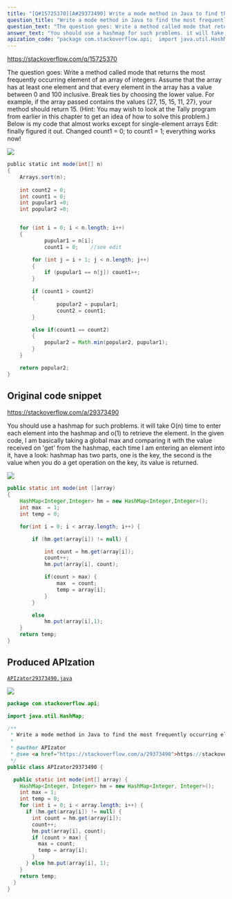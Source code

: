 ```yaml
---
title: "[Q#15725370][A#29373490] Write a mode method in Java to find the most frequently occurring element in an array"
question_title: "Write a mode method in Java to find the most frequently occurring element in an array"
question_text: "The question goes: Write a method called mode that returns the most frequently occurring element of an array of integers. Assume that the array has at least one element and that every element in the array has a value between 0 and 100 inclusive. Break ties by choosing the lower value. For example, if the array passed contains the values {27, 15, 15, 11, 27}, your method should return 15. (Hint: You may wish to look at the Tally program from earlier in this chapter to get an idea of how to solve this problem.) Below is my code that almost works except for single-element arrays Edit: finally figured it out. Changed count1 = 0; to count1 = 1; everything works now!"
answer_text: "You should use a hashmap for such problems. it will take O(n) time to enter each element into the hashmap and o(1) to retrieve the element. In the given code, I am basically taking a global max and comparing it with the value received on 'get' from the hashmap, each time I am entering an element into it, have a look: hashmap has two parts, one is the key, the second is the value when you do a get operation on the key, its value is returned."
apization_code: "package com.stackoverflow.api;  import java.util.HashMap;  /**  * Write a mode method in Java to find the most frequently occurring element in an array  *  * @author APIzator  * @see <a href=\"https://stackoverflow.com/a/29373490\">https://stackoverflow.com/a/29373490</a>  */ public class APIzator29373490 {    public static int mode(int[] array) {     HashMap<Integer, Integer> hm = new HashMap<Integer, Integer>();     int max = 1;     int temp = 0;     for (int i = 0; i < array.length; i++) {       if (hm.get(array[i]) != null) {         int count = hm.get(array[i]);         count++;         hm.put(array[i], count);         if (count > max) {           max = count;           temp = array[i];         }       } else hm.put(array[i], 1);     }     return temp;   } }"
---
```


https://stackoverflow.com/q/15725370

The question goes:
Write a method called mode that returns the most frequently occurring element of an array of integers. Assume that the array has at least one element and that every element in the array has a value between 0 and 100 inclusive. Break ties by choosing the lower value.
For example, if the array passed contains the values {27, 15, 15, 11, 27}, your method should return 15. (Hint: You may wish to look at the Tally program from earlier in this chapter to get an idea of how to solve this problem.)
Below is my code that almost works except for single-element arrays
Edit: finally figured it out. Changed count1 = 0; to count1 = 1; everything works now!


<div class="code-logo"><img src="/stackoverflow.png" /></div>

```java
public static int mode(int[] n)
{
    Arrays.sort(n);
    
    int count2 = 0;
    int count1 = 0;
    int pupular1 =0;
    int popular2 =0;


    for (int i = 0; i < n.length; i++)
    {
            pupular1 = n[i];
            count1 = 0;    //see edit

        for (int j = i + 1; j < n.length; j++)
        {
            if (pupular1 == n[j]) count1++;
        }

        if (count1 > count2)
        {
                popular2 = pupular1;
                count2 = count1;
        }

        else if(count1 == count2)
        {
            popular2 = Math.min(popular2, pupular1);
        }
    }

    return popular2;
}
```


## Original code snippet

https://stackoverflow.com/a/29373490

You should use a hashmap for such problems. it will take O(n) time to enter each element into the hashmap and o(1) to retrieve the element. In the given code, I am basically taking a global max and comparing it with the value received on &#x27;get&#x27; from the hashmap, each time I am entering an element into it, have a look:
hashmap has two parts, one is the key, the second is the value when you do a get operation on the key, its value is returned.

<div class="code-logo"><img src="/stackoverflow.png" /></div>

```java
public static int mode(int []array)
{
    HashMap<Integer,Integer> hm = new HashMap<Integer,Integer>();
    int max  = 1;
    int temp = 0;

    for(int i = 0; i < array.length; i++) {

        if (hm.get(array[i]) != null) {

            int count = hm.get(array[i]);
            count++;
            hm.put(array[i], count);

            if(count > max) {
                max  = count;
                temp = array[i];
            }
        }

        else 
            hm.put(array[i],1);
    }
    return temp;
}
```

## Produced APIzation

[`APIzator29373490.java`](https://github.com/pasqualesalza/apization-temp-data/raw/master/search/APIzator29373490.java)

<div class="code-logo"><img src="/apizator.png" /></div>

```java
package com.stackoverflow.api;

import java.util.HashMap;

/**
 * Write a mode method in Java to find the most frequently occurring element in an array
 *
 * @author APIzator
 * @see <a href="https://stackoverflow.com/a/29373490">https://stackoverflow.com/a/29373490</a>
 */
public class APIzator29373490 {

  public static int mode(int[] array) {
    HashMap<Integer, Integer> hm = new HashMap<Integer, Integer>();
    int max = 1;
    int temp = 0;
    for (int i = 0; i < array.length; i++) {
      if (hm.get(array[i]) != null) {
        int count = hm.get(array[i]);
        count++;
        hm.put(array[i], count);
        if (count > max) {
          max = count;
          temp = array[i];
        }
      } else hm.put(array[i], 1);
    }
    return temp;
  }
}

```
